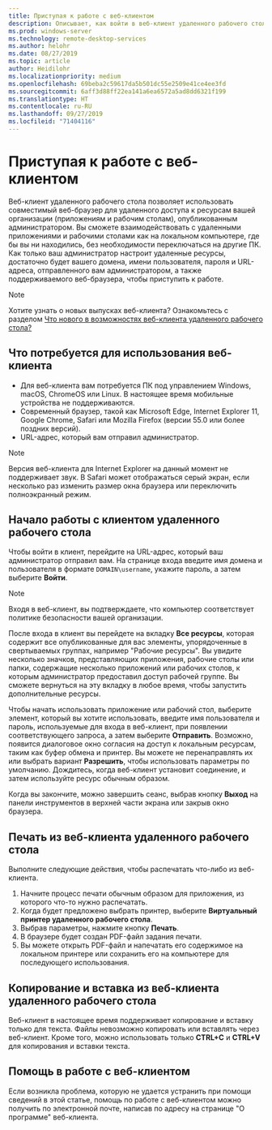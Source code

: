 ```yaml
---
title: Приступая к работе с веб-клиентом
description: Описывает, как войти в веб-клиент удаленного рабочего стола.
ms.prod: windows-server
ms.technology: remote-desktop-services
ms.author: helohr
ms.date: 08/27/2019
ms.topic: article
author: Heidilohr
ms.localizationpriority: medium
ms.openlocfilehash: 69beba2c59617da5b501dc55e2509e41ce4ee3fd
ms.sourcegitcommit: 6aff3d88ff22ea141a6ea6572a5ad8dd6321f199
ms.translationtype: HT
ms.contentlocale: ru-RU
ms.lasthandoff: 09/27/2019
ms.locfileid: "71404116"
---
```

# <a name="get-started-with-the-web-client"></a>Приступая к работе с веб-клиентом

Веб-клиент удаленного рабочего стола позволяет использовать совместимый веб-браузер для удаленного доступа к ресурсам вашей организации (приложениям и рабочим столам), опубликованным администратором. Вы сможете взаимодействовать с удаленными приложениями и рабочими столами как на локальном компьютере, где бы вы ни находились, без необходимости переключаться на другие ПК. Как только ваш администратор настроит удаленные ресурсы, достаточно будет вашего домена, имени пользователя, пароля и URL-адреса, отправленного вам администратором, а также поддерживаемого веб-браузера, чтобы приступить к работе.

>[!NOTE]
>Хотите узнать о новых выпусках веб-клиента? Ознакомьтесь с разделом [Что нового в возможностях веб-клиента удаленного рабочего стола?](web-client-whatsnew.md)

## <a name="what-youll-need-to-use-the-web-client"></a>Что потребуется для использования веб-клиента

* Для веб-клиента вам потребуется ПК под управлением Windows, macOS, ChromeOS или Linux. В настоящее время мобильные устройства не поддерживаются.
* Современный браузер, такой как Microsoft Edge, Internet Explorer 11, Google Chrome, Safari или Mozilla Firefox (версии 55.0 или более поздних версий).
* URL-адрес, который вам отправил администратор.

>[!NOTE]
>Версия веб-клиента для Internet Explorer на данный момент не поддерживает звук.
>В Safari может отображаться серый экран, если несколько раз изменить размер окна браузера или переключить полноэкранный режим.

## <a name="start-using-the-remote-desktop-client"></a>Начало работы с клиентом удаленного рабочего стола

Чтобы войти в клиент, перейдите на URL-адрес, который ваш администратор отправил вам. На странице входа введите имя домена и пользователя в формате ```DOMAIN\username```, укажите пароль, а затем выберите **Войти**.

>[!NOTE]
>Входя в веб-клиент, вы подтверждаете, что компьютер соответствует политике безопасности вашей организации.

После входа в клиент вы перейдете на вкладку **Все ресурсы**, которая содержит все опубликованные для вас элементы, упорядоченные в свертываемых группах, например "Рабочие ресурсы". Вы увидите несколько значков, представляющих приложения, рабочие столы или папки, содержащие несколько приложений или рабочих столов, к которым администратор предоставил доступ рабочей группе. Вы сможете вернуться на эту вкладку в любое время, чтобы запустить дополнительные ресурсы.

Чтобы начать использовать приложение или рабочий стол, выберите элемент, который вы хотите использовать, введите имя пользователя и пароль, используемые для входа в веб-клиент, при появлении соответствующего запроса, а затем выберите **Отправить**. Возможно, появится диалоговое окно согласия на доступ к локальным ресурсам, таким как буфер обмена и принтер. Вы можете не перенаправлять их или выбрать вариант **Разрешить**, чтобы использовать параметры по умолчанию. Дождитесь, когда веб-клиент установит соединение, и затем используйте ресурс обычным образом.

Когда вы закончите, можно завершить сеанс, выбрав кнопку **Выход** на панели инструментов в верхней части экрана или закрыв окно браузера.

## <a name="printing-from-the-remote-desktop-web-client"></a>Печать из веб-клиента удаленного рабочего стола

Выполните следующие действия, чтобы распечатать что-либо из веб-клиента.

1. Начните процесс печати обычным образом для приложения, из которого что-то нужно распечатать.
2. Когда будет предложено выбрать принтер, выберите **Виртуальный принтер удаленного рабочего стола**.
3. Выбрав параметры, нажмите кнопку **Печать**.
4. В браузере будет создан PDF-файл задания печати.
5. Вы можете открыть PDF-файл и напечатать его содержимое на локальном принтере или сохранить его на компьютере для последующего использования.

## <a name="copy-and-paste-from-the-remote-desktop-web-client"></a>Копирование и вставка из веб-клиента удаленного рабочего стола

Веб-клиент в настоящее время поддерживает копирование и вставку только для текста. Файлы невозможно копировать или вставлять через веб-клиент. Кроме того, можно использовать только **CTRL+C** и **CTRL+V** для копирования и вставки текста.

## <a name="get-help-with-the-web-client"></a>Помощь в работе с веб-клиентом

Если возникла проблема, которую не удается устранить при помощи сведений в этой статье, помощь по работе с веб-клиентом можно получить по электронной почте, написав по адресу на странице "О программе" веб-клиента.